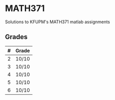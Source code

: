 # MATH371
Solutions to KFUPM's MATH371 matlab assignments

## Grades
| #             | Grade         |
| ------------- |:-------------:|
| 2             | 10/10         |
| 3             | 10/10         |
| 4             | 10/10         |
| 5             | 10/10         |
| 6             | 10/10         |
